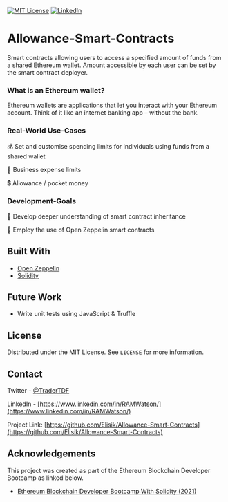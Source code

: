 

[![MIT License][license-shield]][license-url]
[![LinkedIn][linkedin-shield]][linkedin-url]



# Allowance-Smart-Contracts

Smart contracts allowing users to access a specified amount of funds from a shared Ethereum wallet. Amount accessible by each user can be set by the smart contract deployer.

### What is an Ethereum wallet?
Ethereum wallets are applications that let you interact with your Ethereum account. 
Think of it like an internet banking app – without the bank.



### Real-World Use-Cases


💰 Set and customise spending limits for individuals using funds from a shared wallet

🏦 Business expense limits

💲 Allowance / pocket money




### Development-Goals


🧰 Develop deeper understanding of smart contract inheritance

🤖 Employ the use of Open Zeppelin smart contracts






## Built With


* [Open Zeppelin](https://openzeppelin.com/)
* [Solidity](https://docs.soliditylang.org/en/v0.8.6/)

## Future Work

* Write unit tests using JavaScript & Truffle
  

<!-- LICENSE -->
## License

Distributed under the MIT License. See `LICENSE` for more information.



<!-- CONTACT -->
## Contact

Twitter - [@TraderTDF](https://twitter.com/TraderTDF)

LinkedIn - [https://www.linkedin.com/in/RAMWatson/](https://www.linkedin.com/in/RAMWatson/)

Project Link: [https://github.com/Elisik/Allowance-Smart-Contracts](https://github.com/Elisik/Allowance-Smart-Contracts)



<!-- ACKNOWLEDGEMENTS -->
## Acknowledgements
This project was created as part of the Ethereum Blockchain Developer Bootcamp as linked below.
* [Ethereum Blockchain Developer Bootcamp With Solidity (2021)](https://www.udemy.com/course/blockchain-developer/)




<!-- MARKDOWN LINKS & IMAGES -->
<!-- https://www.markdownguide.org/basic-syntax/#reference-style-links -->
[license-shield]: https://img.shields.io/github/license/othneildrew/Best-README-Template.svg?style=for-the-badge
[license-url]: https://github.com/othneildrew/Best-README-Template/blob/master/LICENSE.txt
[linkedin-shield]: https://img.shields.io/badge/-LinkedIn-black.svg?style=for-the-badge&logo=linkedin&colorB=555
[linkedin-url]: https://www.linkedin.com/in/RAMWatson/
